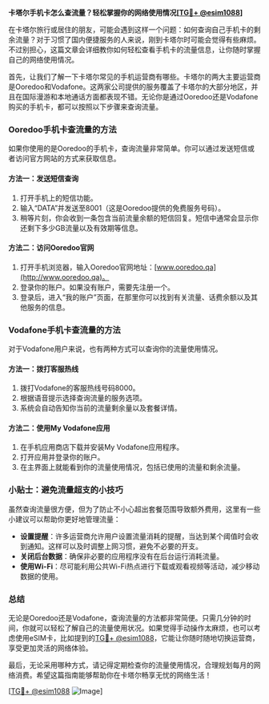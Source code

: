 **卡塔尔手机卡怎么查流量？轻松掌握你的网络使用情况[[TG💪+ @esim1088](https://t.me/s/esim1088)]**

在卡塔尔旅行或居住的朋友，可能会遇到这样一个问题：如何查询自己手机卡的剩余流量？对于习惯了国内便捷服务的人来说，刚到卡塔尔时可能会觉得有些麻烦。不过别担心，这篇文章会详细教你如何轻松查看手机卡的流量信息，让你随时掌握自己的网络使用情况。

首先，让我们了解一下卡塔尔常见的手机运营商有哪些。卡塔尔的两大主要运营商是Ooredoo和Vodafone。这两家公司提供的服务覆盖了卡塔尔的大部分地区，并且在国际漫游和本地通话方面都表现不错。无论你是通过Ooredoo还是Vodafone购买的手机卡，都可以按照以下步骤来查询流量。

### Ooredoo手机卡查流量的方法

如果你使用的是Ooredoo的手机卡，查询流量非常简单。你可以通过发送短信或者访问官方网站的方式来获取信息。

#### 方法一：发送短信查询
1. 打开手机上的短信功能。
2. 输入“DATA”并发送至8001（这是Ooredoo提供的免费服务号码）。
3. 稍等片刻，你会收到一条包含当前流量余额的短信回复。短信中通常会显示你还剩下多少GB流量以及有效期等信息。

#### 方法二：访问Ooredoo官网
1. 打开手机浏览器，输入Ooredoo官网地址：[www.ooredoo.qa](http://www.ooredoo.qa)。
2. 登录你的账户。如果没有账户，需要先注册一个。
3. 登录后，进入“我的账户”页面，在那里你可以找到有关流量、话费余额以及其他服务的信息。

### Vodafone手机卡查流量的方法

对于Vodafone用户来说，也有两种方式可以查询你的流量使用情况。

#### 方法一：拨打客服热线
1. 拨打Vodafone的客服热线号码8000。
2. 根据语音提示选择查询流量的服务选项。
3. 系统会自动告知你当前的流量剩余量以及套餐详情。

#### 方法二：使用My Vodafone应用
1. 在手机应用商店下载并安装My Vodafone应用程序。
2. 打开应用并登录你的账户。
3. 在主界面上就能看到你的流量使用情况，包括已使用的流量和剩余流量。

### 小贴士：避免流量超支的小技巧

虽然查询流量很方便，但为了防止不小心超出套餐范围导致额外费用，这里有一些小建议可以帮助你更好地管理流量：

- **设置提醒**：许多运营商允许用户设置流量消耗的提醒，当达到某个阈值时会收到通知。这样可以及时调整上网习惯，避免不必要的开支。
- **关闭后台数据**：确保非必要的应用程序没有在后台运行消耗流量。
- **使用Wi-Fi**：尽可能利用公共Wi-Fi热点进行下载或观看视频等活动，减少移动数据的使用。

### 总结

无论是Ooredoo还是Vodafone，查询流量的方法都非常简便。只需几分钟的时间，你就可以轻松了解自己的流量使用状况。如果觉得手动操作太麻烦，也可以考虑使用eSIM卡，比如提到的[TG💪+ @esim1088](https://t.me/s/esim1088)，它能让你随时随地切换运营商，享受更加灵活的网络体验。

最后，无论采用哪种方式，请记得定期检查你的流量使用情况，合理规划每月的网络消费。希望这篇指南能够帮助你在卡塔尔畅享无忧的网络生活！

[[TG💪+ @esim1088](https://t.me/s/esim1088) ![Image](https://i.postimg.cc/4NQfJmqS/Snipaste-2025-05-13-00-14-12.png)]